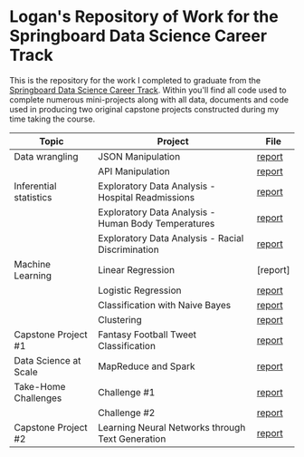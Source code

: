 # Logan's Repository of Work for the Springboard Data Science Career Track

This is the repository for the work I completed to graduate from the [Springboard Data Science Career Track](https://www.springboard.com/workshops/data-science-career-track). Within you'll find all code used to complete numerous mini-projects along with all data, documents and code used in producing two original capstone projects constructed during my time taking the course. 

| Topic | Project | File |
| --- | --- | --- |
|  Data wrangling | JSON Manipulation | [report](https://github.com/lelarson/Springboard/blob/master/Mini%20Projects/JSON%20Mini%20Project.ipynb) | 
| | API Manipulation | [report](https://github.com/lelarson/Springboard/blob/master/Mini%20Projects/API%20Mini%20Project.ipynb) |
| Inferential statistics | Exploratory Data Analysis - Hospital Readmissions | [report](https://github.com/lelarson/Springboard/blob/master/Mini%20Projects/EDA%20Hospital%20Readmittance.ipynb) |
| | Exploratory Data Analysis - Human Body Temperatures | [report](https://github.com/lelarson/Springboard/blob/master/Mini%20Projects/Springboard%20%20-%20EDA%20Project%201.ipynb) |
| | Exploratory Data Analysis - Racial Discrimination  | [report](https://github.com/lelarson/Springboard/blob/master/Mini%20Projects/EDA%20Racial%20Discrimation.ipynb) | 
| Machine Learning | Linear Regression | [report] |
| | Logistic Regression | [report](https://github.com/lelarson/Springboard/blob/master/Mini%20Projects/Logistic_Regression.ipynb) |
| | Classification with Naive Bayes | [report](https://github.com/lelarson/Springboard/blob/master/Mini%20Projects/Naive_Bayes_Movie_Classifier.ipynb) |
| | Clustering | [report](https://github.com/lelarson/Springboard/blob/master/Mini%20Projects/Clustering.ipynb)  | 
| Capstone Project #1 | Fantasy Football Tweet Classification | [report](https://github.com/lelarson/Springboard/tree/master/CP1) |
| Data Science at Scale | MapReduce and Spark | [report](https://github.com/lelarson/Springboard/blob/master/Mini%20Projects/PySpark%20Mini%20Project.ipynb) |
| Take-Home Challenges| Challenge #1 | [report](https://github.com/lelarson/Springboard/blob/master/Mini%20Projects/THC1.ipynb) |
| | Challenge #2 | [report](https://github.com/lelarson/Springboard/blob/master/Mini%20Projects/THC2.ipynb) |
| Capstone Project #2 | Learning Neural Networks through Text Generation | [report](https://github.com/lelarson/Springboard/tree/master/CP2) |
